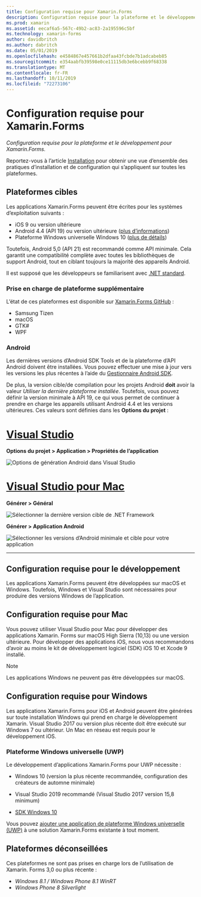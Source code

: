 ```yaml
---
title: Configuration requise pour Xamarin.Forms
description: Configuration requise pour la plateforme et le développement pour Xamarin.Forms.
ms.prod: xamarin
ms.assetid: eecaf6a5-567c-49b2-ac83-2a195596c5bf
ms.technology: xamarin-forms
author: davidbritch
ms.author: dabritch
ms.date: 05/01/2019
ms.openlocfilehash: e4584867e457661b2dfaa43fcbde7b1adcabeb85
ms.sourcegitcommit: e354aabfb39598e0ce11115db3e6bcebb9f68338
ms.translationtype: MT
ms.contentlocale: fr-FR
ms.lasthandoff: 10/11/2019
ms.locfileid: "72273106"
---
```

# <a name="xamarinforms-requirements"></a>Configuration requise pour Xamarin.Forms

_Configuration requise pour la plateforme et le développement pour Xamarin.Forms._

Reportez-vous à l’article [Installation](installation/index.md) pour obtenir une vue d’ensemble des pratiques d’installation et de configuration qui s’appliquent sur toutes les plateformes.

## <a name="target-platforms"></a>Plateformes cibles

Les applications Xamarin.Forms peuvent être écrites pour les systèmes d’exploitation suivants :

- iOS 9 ou version ultérieure
- Android 4.4 (API 19) ou version ultérieure ([plus d’informations](#android))
- Plateforme Windows universelle Windows 10 ([plus de détails](#windows10))

Toutefois, Android 5,0 (API 21) est recommandé comme API minimale. Cela garantit une compatibilité complète avec toutes les bibliothèques de support Android, tout en ciblant toujours la majorité des appareils Android.

Il est supposé que les développeurs se familiarisent avec [.NET standard](~/cross-platform/app-fundamentals/net-standard.md).

### <a name="additional-platform-support"></a>Prise en charge de plateforme supplémentaire

L’état de ces plateformes est disponible sur [Xamarin.Forms GitHub](https://github.com/xamarin/Xamarin.Forms/wiki/Platform-Support) :

- Samsung Tizen
- macOS
- GTK#
- WPF

### <a name="android"></a>Android

Les dernières versions d’Android SDK Tools et de la plateforme d’API Android doivent être installées. Vous pouvez effectuer une mise à jour vers les versions les plus récentes à l’aide du [Gestionnaire Android SDK](~/android/get-started/installation/android-sdk.md).

De plus, la version cible/de compilation pour les projets Android **doit** avoir la valeur *Utiliser la dernière plateforme installée*. Toutefois, vous pouvez définir la version minimale à API 19, ce qui vous permet de continuer à prendre en charge les appareils utilisant Android 4.4 et les versions ultérieures. Ces valeurs sont définies dans les **Options du projet** :

# <a name="visual-studiotabwindows"></a>[Visual Studio](#tab/windows)

**Options du projet > Application > Propriétés de l’application**

![Options de génération Android dans Visual Studio](requirements-images/options-android-vs-sml.png)

# <a name="visual-studio-for-mactabmacos"></a>[Visual Studio pour Mac](#tab/macos)

**Générer > Général**

![Sélectionner la dernière version cible de .NET Framework](requirements-images/options-general-sml.png)

**Générer > Application Android**

![Sélectionner les versions d’Android minimale et cible pour votre application](requirements-images/options-android-sml.png)

-----

## <a name="development-system-requirements"></a>Configuration requise pour le développement

Les applications Xamarin.Forms peuvent être développées sur macOS et Windows. Toutefois, Windows et Visual Studio sont nécessaires pour produire des versions Windows de l’application.

## <a name="mac-system-requirements"></a>Configuration requise pour Mac

Vous pouvez utiliser Visual Studio pour Mac pour développer des applications Xamarin. Forms sur macOS High Sierra (10,13) ou une version ultérieure. Pour développer des applications iOS, nous vous recommandons d’avoir au moins le kit de développement logiciel (SDK) iOS 10 et Xcode 9 installé.

> [!NOTE]
> Les applications Windows ne peuvent pas être développées sur macOS.

## <a name="windows-system-requirements"></a>Configuration requise pour Windows

Les applications Xamarin.Forms pour iOS et Android peuvent être générées sur toute installation Windows qui prend en charge le développement Xamarin. Visual Studio 2017 ou version plus récente doit être exécuté sur Windows 7 ou ultérieur. Un Mac en réseau est requis pour le développement iOS.

<a name="windows10" />

### <a name="universal-windows-platform-uwp"></a>Plateforme Windows universelle (UWP)

Le développement d’applications Xamarin.Forms pour UWP nécessite :

- Windows 10 (version la plus récente recommandée, configuration des créateurs de automne minimale)

- Visual Studio 2019 recommandé (Visual Studio 2017 version 15,8 minimum)

- [SDK Windows 10](https://dev.windows.com/downloads/windows-10-sdk)

Vous pouvez [ajouter une application de plateforme Windows universelle (UWP)](~/xamarin-forms/platform/windows/installation/index.md) à une solution Xamarin.Forms existante à tout moment.

## <a name="deprecated-platforms"></a>Plateformes déconseillées

Ces plateformes ne sont pas prises en charge lors de l’utilisation de Xamarin. Forms 3,0 ou plus récente :

- *Windows 8.1 / Windows Phone 8.1 WinRT*
- *Windows Phone 8 Silverlight*
